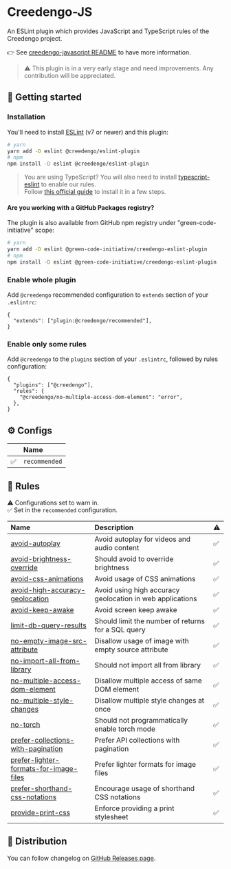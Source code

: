 # Creedengo-JS

An ESLint plugin which provides JavaScript and TypeScript rules of the Creedengo project.

👉 See [creedengo-javascript README](../README.md) to have more information.

> ⚠️ This plugin is in a very early stage and need improvements. Any contribution will be appreciated.

## 🚀 Getting started

### Installation

You'll need to install [ESLint](https://eslint.org/) (v7 or newer) and this plugin:

```sh
# yarn
yarn add -D eslint @creedengo/eslint-plugin
# npm
npm install -D eslint @creedengo/eslint-plugin
```

> You are using TypeScript? You will also need to install [typescript-eslint](https://typescript-eslint.io/) to enable
> our rules.\
> Follow [this official guide](https://typescript-eslint.io/getting-started) to install it in a few steps.

#### Are you working with a GitHub Packages registry?

The plugin is also available from GitHub npm registry under "green-code-initiative" scope:

```sh
# yarn
yarn add -D eslint @green-code-initiative/creedengo-eslint-plugin
# npm
npm install -D eslint @green-code-initiative/creedengo-eslint-plugin
```

### Enable whole plugin

Add `@creedengo` recommended configuration to `extends` section of your `.eslintrc`:

```jsonc
{
  "extends": ["plugin:@creedengo/recommended"],
}
```

### Enable only some rules

Add `@creedengo` to the `plugins` section of your `.eslintrc`, followed by rules configuration:

```jsonc
{
  "plugins": ["@creedengo"],
  "rules": {
    "@creedengo/no-multiple-access-dom-element": "error",
  },
}
```

## ⚙ Configs

<!-- begin auto-generated configs list -->

|    | Name          |
| :- | :------------ |
| ✅  | `recommended` |

<!-- end auto-generated configs list -->

## 🔨 Rules

<!-- begin auto-generated rules list -->

⚠️ Configurations set to warn in.\
✅ Set in the `recommended` configuration.

| Name                                                                                           | Description                                               | ⚠️ |
| :--------------------------------------------------------------------------------------------- | :-------------------------------------------------------- | :- |
| [avoid-autoplay](docs/rules/avoid-autoplay.md)                                                 | Avoid autoplay for videos and audio content               | ✅  |
| [avoid-brightness-override](docs/rules/avoid-brightness-override.md)                           | Should avoid to override brightness                       | ✅  |
| [avoid-css-animations](docs/rules/avoid-css-animations.md)                                     | Avoid usage of CSS animations                             | ✅  |
| [avoid-high-accuracy-geolocation](docs/rules/avoid-high-accuracy-geolocation.md)               | Avoid using high accuracy geolocation in web applications | ✅  |
| [avoid-keep-awake](docs/rules/avoid-keep-awake.md)                                             | Avoid screen keep awake                                   | ✅  |
| [limit-db-query-results](docs/rules/limit-db-query-results.md)                                 | Should limit the number of returns for a SQL query        | ✅  |
| [no-empty-image-src-attribute](docs/rules/no-empty-image-src-attribute.md)                     | Disallow usage of image with empty source attribute       | ✅  |
| [no-import-all-from-library](docs/rules/no-import-all-from-library.md)                         | Should not import all from library                        | ✅  |
| [no-multiple-access-dom-element](docs/rules/no-multiple-access-dom-element.md)                 | Disallow multiple access of same DOM element              | ✅  |
| [no-multiple-style-changes](docs/rules/no-multiple-style-changes.md)                           | Disallow multiple style changes at once                   | ✅  |
| [no-torch](docs/rules/no-torch.md)                                                             | Should not programmatically enable torch mode             | ✅  |
| [prefer-collections-with-pagination](docs/rules/prefer-collections-with-pagination.md)         | Prefer API collections with pagination                    | ✅  |
| [prefer-lighter-formats-for-image-files](docs/rules/prefer-lighter-formats-for-image-files.md) | Prefer lighter formats for image files                    | ✅  |
| [prefer-shorthand-css-notations](docs/rules/prefer-shorthand-css-notations.md)                 | Encourage usage of shorthand CSS notations                | ✅  |
| [provide-print-css](docs/rules/provide-print-css.md)                                           | Enforce providing a print stylesheet                      | ✅  |

<!-- end auto-generated rules list -->

## 🛒 Distribution

You can follow changelog on [GitHub Releases page](https://github.com/green-code-initiative/creedengo-javascript/releases).
